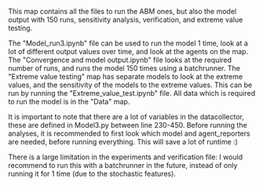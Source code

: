 This map contains all the files to run the ABM ones, but also the model output with 150 runs, sensitivity analysis, verification, and extreme value testing.  

The "Model_run3.ipynb" file can be used to run the model 1 time, look at a lot of different output values over time, and look at the agents on the map.
The "Convergence and model output.ipynb" file looks at the required number of runs, and runs the model 150 times using a batchrunner. 
The "Extreme value testing" map has separate models to look at the extreme values, and the sensitivity of the models to the extreme values. This can be run by running the "Extreme_value_test.ipynb" file. 
All data which is required to run the model is in the "Data" map. 

It is important to note that there are a lot of variables in the datacollector, these are defined in Model3.py between line 230-450. Before running the analyses, it is recommended to first look which model and agent_reporters are needed, before running everything. This will save a lot of runtime :) 

There is a large limitation in the experiments and verification file: I would recommend to run this with a batchrunner in the future, instead of only running it for 1 time (due to the stochastic features). 



